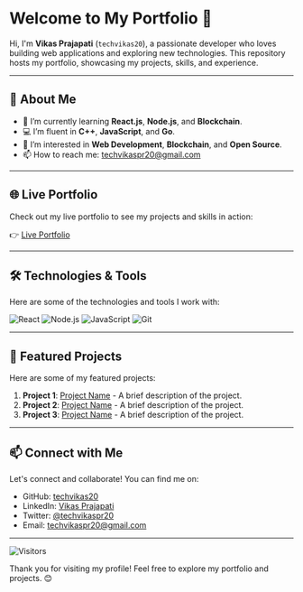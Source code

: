 # Welcome to My Portfolio 👋

Hi, I'm **Vikas Prajapati** (`techvikas20`), a passionate developer who loves building web applications and exploring new technologies. This repository hosts my portfolio, showcasing my projects, skills, and experience.

---

## 🚀 About Me

- 🌱 I’m currently learning **React.js**, **Node.js**, and **Blockchain**.
- 💻 I’m fluent in **C++**, **JavaScript**, and **Go**.
- 🔭 I’m interested in **Web Development**, **Blockchain**, and **Open Source**.
- 📫 How to reach me: [techvikaspr20@gmail.com](mailto:techvikaspr20@gmail.com)

---

## 🌐 Live Portfolio

Check out my live portfolio to see my projects and skills in action:

👉 [Live Portfolio](https://techvikas20.github.io/vikas-portfolio-)

---

## 🛠️ Technologies & Tools

Here are some of the technologies and tools I work with:

![React](https://img.shields.io/badge/React-20232A?style=for-the-badge&logo=react&logoColor=61DAFB)
![Node.js](https://img.shields.io/badge/Node.js-339933?style=for-the-badge&logo=node.js&logoColor=white)
![JavaScript](https://img.shields.io/badge/JavaScript-F7DF1E?style=for-the-badge&logo=javascript&logoColor=black)
![Git](https://img.shields.io/badge/Git-F05032?style=for-the-badge&logo=git&logoColor=white)

---

## 📂 Featured Projects

Here are some of my featured projects:

1. **Project 1**: [Project Name](https://github.com/techvikas20/project-1) - A brief description of the project.
2. **Project 2**: [Project Name](https://github.com/techvikas20/project-2) - A brief description of the project.
3. **Project 3**: [Project Name](https://github.com/techvikas20/project-3) - A brief description of the project.

---

## 📫 Connect with Me

Let's connect and collaborate! You can find me on:

- GitHub: [techvikas20](https://github.com/techvikas20)
- LinkedIn: [Vikas Prajapati](https://www.linkedin.com/in/vikas-prajapati-931260350)
- Twitter: [@techvikaspr20](https://twitter.com/techvikaspr20)
- Email: [techvikaspr20@gmail.com](mailto:techvikaspr20@gmail.com)

---

![Visitors](https://visitor-badge.glitch.me/badge?page_id=techvikas20.techvikas20)

Thank you for visiting my profile! Feel free to explore my portfolio and projects. 😊
